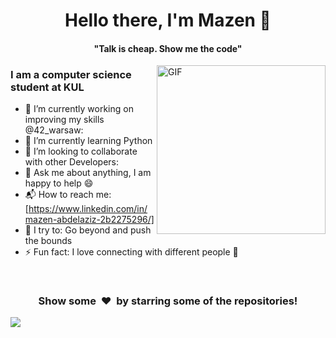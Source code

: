 <p>
  <h1 align="center"><b>Hello there, I'm Mazen 👋</b></h1>  
</p>

<p> 
  <h4 align="center"><b>"Talk is cheap. Show me the code"</b></h4>
</p>




<img align="right" height="270px" alt="GIF" src="https://i.pinimg.com/originals/e4/26/70/e426702edf874b181aced1e2fa5c6cde.gif" />

### I am a computer science student at KUL
- 🔭 I’m currently working on improving my skills @42_warsaw:
- 🌱 I’m currently learning Python
- 👯 I’m looking to collaborate with other Developers:
- 💬 Ask me about anything, I am happy to help :smile:
- 📬 How to reach me: [https://www.linkedin.com/in/mazen-abdelaziz-2b2275296/]
- 🧗 I try to: Go beyond and push the bounds
- ⚡ Fun fact: I love connecting with different people :raised_hands:


<br>

<div align="center">
<h3 align="center">Show some &nbsp;❤️&nbsp; by starring some of the repositories!</h3>
</div><img src="https://github.com/punitkmryh/punitkmryh/blob/master/wave.svg" />

<!--[website]: -->
[twitter]: https://twitter.com/sumanth_98?s=09
<!--[youtube]: https://www.youtube.com/channel/UC40R8Rvwjhu08Z0MFffNfsg-->
[instagram]: https://instagram.com/the.cs.geek?igshid=1mamru7aa53b2
[linkedin]: https://www.linkedin.com/in/tv-sai-sumanth-3b7811141/
